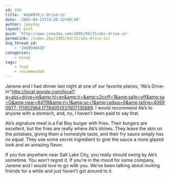 ```yaml
---
id: 158
title: 'Ab&#039;s Drive-in'
date: '2005-04-15T13:20:32+00:00'
author: joeyday
layout: post
guid: 'http://www.joeyday.com/2005/04/15/abs-drive-in'
permalink: /index.php/2005/04/15/abs-drive-in/
dsq_thread_id:
    - '2460948626'
categories:
    - essay
tags:
    - food
    - recommended
---
```


Janene and I had dinner last night at one of our favorite places, “Ab’s Drive-in”:http://local.google.com/local?q=abs+drive+in&amp;hl=en&amp;lr=&amp;c2coff=1&amp;safe=off&amp;sa=G&amp;near=84119&amp;rl=1&amp;sc=1&amp;radius=0&amp;latlng=40690977,-111952964,17784051337607135689. I would recommend Ab’s to anyone with a stomach, and, no, I haven’t been paid to say that.

Ab’s signature meal is a Fat Boy burger with fries. Their burgers are excellent, but the fries are really where Ab’s shines. They leave the skin on the potatoes, giving them a homestyle taste, and their fry sauce simply has no equal. They use some secret ingredient to give the sauce a more glazed look and an amazing flavor.

If you live anywhere near Salt Lake City, you really should swing by Ab’s sometime. You won’t regret it. If you’re in the mood for some company, Janene and I would love to go with you. We’ve been talking about inviting friends for a while and just haven’t got around to it.